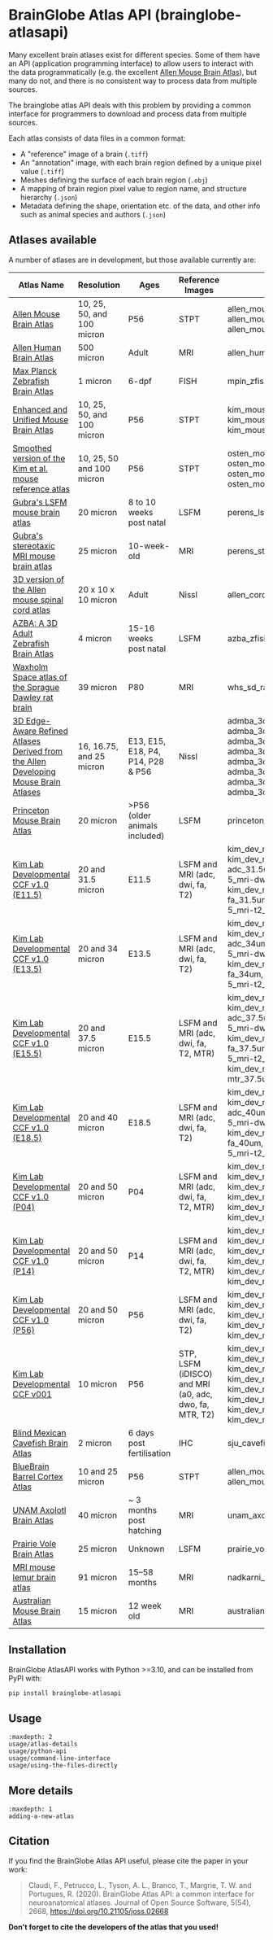 # BrainGlobe Atlas API (brainglobe-atlasapi)

Many excellent brain atlases exist for different species. Some of them have an API (application programming interface)
to allow users to interact with the data programmatically (e.g. the excellent
[Allen Mouse Brain Atlas](https://portal.brain-map.org)), but many do not, and there is no consistent way to process
data from multiple sources.

The brainglobe atlas API deals with this problem by providing a common interface for programmers to download and process data from multiple sources.

Each atlas consists of data files in a common format:

* A "reference" image of a brain (`.tiff`)
* An "annotation" image, with each brain region defined by a unique pixel value (`.tiff`)
* Meshes defining the surface of each brain region (`.obj`)
* A mapping of brain region pixel value to region name, and structure hierarchy (`.json`)
* Metadata defining the shape, orientation etc. of the data, and other info such as animal species and authors (`.json`)

## Atlases available

A number of atlases are in development, but those available currently are:

| Atlas Name | Resolution | Ages | Reference Images | Name in API
| --- |  --- | --- | --- | --- |
| [Allen Mouse Brain Atlas](https://doi.org/10.1016/j.cell.2020.04.007) | 10, 25, 50, and 100 micron | P56 | STPT | allen_mouse_10um, allen_mouse_25um, allen_mouse_100um
| [Allen Human Brain Atlas](https://www.brain-map.org) | 500 micron | Adult | MRI | allen_human_500um
| [Max Planck Zebrafish Brain Atlas](http://fishatlas.neuro.mpg.de) | 1 micron | 6-dpf | FISH | mpin_zfish_1um
| [Enhanced and Unified Mouse Brain Atlas](https://kimlab.io/brain-map/atlas/) | 10, 25, 50, and 100 micron | P56 | STPT | kim_mouse_10um, kim_mouse_25um, kim_mouse_50um, kim_mouse_100um
| [Smoothed version of the Kim et al. mouse reference atlas](https://doi.org/10.1016/j.celrep.2014.12.014) | 10, 25, 50 and 100 micron | P56 | STPT | osten_mouse_10um, osten_mouse_25um, osten_mouse_50um, osten_mouse_100um
| [Gubra's LSFM mouse brain atlas](https://doi.org/10.1007/s12021-020-09490-8) | 20 micron | 8 to 10 weeks post natal | LSFM | perens_lsfm_mouse_20um
| [Gubra's stereotaxic MRI mouse brain atlas](https://doi.org/10.1007/s12021-023-09623-9) | 25 micron | 10-week-old  | MRI | perens_stereotaxic_mouse_mri_25um
| [3D version of the Allen mouse spinal cord atlas](https://doi.org/10.1101/2021.05.06.443008) | 20 x 10 x 10 micron | Adult | Nissl | allen_cord_20um
| [AZBA: A 3D Adult Zebrafish Brain Atlas](https://doi.org/10.1101/2021.05.04.442625) | 4 micron | 15-16 weeks post natal | LSFM | azba_zfish_4um
| [Waxholm Space atlas of the Sprague Dawley rat brain](https://doi.org/10.1038/s41592-023-02034-3) | 39 micron | P80  | MRI | whs_sd_rat_39um
| [3D Edge-Aware Refined Atlases Derived from the Allen Developing Mouse Brain Atlases](https://doi.org/10.7554/eLife.61408) | 16, 16.75, and 25 micron | E13, E15, E18, P4, P14, P28 & P56 | Nissl | admba_3d_e11_5_mouse_16um, admba_3d_e13_5_mouse_16um, admba_3d_e15_5_mouse_16um, admba_3d_e18_5_mouse_16um, admba_3d_p14_mouse_16.752um, admba_3d_p28_mouse_16.752um, admba_3d_p4_mouse_16.752um, admba_3d_p56_mouse_25um
| [Princeton Mouse Brain Atlas](https://brainmaps.princeton.edu/2020/09/princeton-mouse-brain-atlas-links) | 20 micron | >P56 (older animals included) | LSFM | princeton_mouse_20um
| [Kim Lab Developmental CCF v1.0 (E11.5)](https://doi.org/10.6084/m9.figshare.26377171.v1) | 20 and 31.5 micron | E11.5 | LSFM and MRI (adc, dwi, fa, T2) | kim_dev_mouse_e11-5_lsfm_20um, kim_dev_mouse_e11-5_mri-adc_31.5um, kim_dev_mouse_e11-5_mri-dwi_31.5um, kim_dev_mouse_e11-5_mri-fa_31.5um, kim_dev_mouse_e11-5_mri-t2_31.5um
| [Kim Lab Developmental CCF v1.0 (E13.5)](https://doi.org/10.6084/m9.figshare.26377171.v1) | 20 and 34 micron | E13.5 | LSFM and MRI (adc, dwi, fa, T2) | kim_dev_mouse_e13-5_lsfm_20um, kim_dev_mouse_e13-5_mri-adc_34um, kim_dev_mouse_e13-5_mri-dwi_34um, kim_dev_mouse_e13-5_mri-fa_34um, kim_dev_mouse_e13-5_mri-t2_34um
| [Kim Lab Developmental CCF v1.0 (E15.5)](https://doi.org/10.6084/m9.figshare.26377171.v1) | 20 and 37.5 micron | E15.5 | LSFM and MRI (adc, dwi, fa, T2, MTR) | kim_dev_mouse_e15-5_lsfm_20um, kim_dev_mouse_e15-5_mri-adc_37.5um, kim_dev_mouse_e15-5_mri-dwi_37.5um, kim_dev_mouse_e15-5_mri-fa_37.5um, kim_dev_mouse_e15-5_mri-t2_37.5um, kim_dev_mouse_e15-5_mri-mtr_37.5um
| [Kim Lab Developmental CCF v1.0 (E18.5)](https://doi.org/10.6084/m9.figshare.26377171.v1) | 20 and 40 micron | E18.5 | LSFM and MRI (adc, dwi, fa, T2) | kim_dev_mouse_e18-5_lsfm_20um, kim_dev_mouse_e18-5_mri-adc_40um, kim_dev_mouse_e18-5_mri-dwi_40um, kim_dev_mouse_e18-5_mri-fa_40um, kim_dev_mouse_e18-5_mri-t2_40um
| [Kim Lab Developmental CCF v1.0 (P04)](https://doi.org/10.6084/m9.figshare.26377171.v1) | 20 and 50 micron | P04 | LSFM and MRI (adc, dwi, fa, T2, MTR) | kim_dev_mouse_p04_lsfm_20um, kim_dev_mouse_p04_mri-adc_50um, kim_dev_mouse_p04_mri-dwi_50um, kim_dev_mouse_p04_mri-fa_50um, kim_dev_mouse_p04_mri-t2_50um, kim_dev_mouse_p04_mri-mtr_50um
| [Kim Lab Developmental CCF v1.0 (P14)](https://doi.org/10.6084/m9.figshare.26377171.v1) | 20 and 50 micron | P14 | LSFM and MRI (adc, dwi, fa, T2, MTR) | kim_dev_mouse_p14_lsfm_20um, kim_dev_mouse_p14_mri-adc_50um, kim_dev_mouse_p14_mri-dwi_50um, kim_dev_mouse_p14_mri-fa_50um, kim_dev_mouse_p14_mri-t2_50um, kim_dev_mouse_p14_mri-mtr_50um
| [Kim Lab Developmental CCF v1.0 (P56)](https://doi.org/10.6084/m9.figshare.26377171.v1) | 20 and 50 micron | P56 | LSFM and MRI (adc, dwi, fa, T2) | kim_dev_mouse_p56_lsfm_20um, kim_dev_mouse_p56_mri-adc_50um, kim_dev_mouse_p56_mri-dwi_50um, kim_dev_mouse_p56_mri-fa_50um, kim_dev_mouse_p56_mri-t2_50um
| [Kim Lab Developmental CCF v001](https://data.mendeley.com/datasets/2svx788ddf/1) | 10 micron | P56  | STP, LSFM (iDISCO) and MRI (a0, adc, dwo, fa, MTR, T2) | kim_dev_mouse_stp_10um, kim_dev_mouse_idisco_10um, kim_dev_mouse_mri_a0_10um, kim_dev_mouse_mri_adc_10um, kim_dev_mouse_mri_dwi_10um, kim_dev_mouse_mri_fa_10um, kim_dev_mouse_mri_mtr_10um, kim_dev_mouse_mri_t2_10um
| [Blind Mexican Cavefish Brain Atlas](https://doi.org/10.7554/eLife.80777) | 2 micron | 6 days post fertilisation | IHC | sju_cavefish_2um
| [BlueBrain Barrel Cortex Atlas](https://doi.org/10.1162/imag_a_00209) | 10 and 25 micron | P56 | STPT | allen_mouse_bluebrain_barrels_10um, allen_mouse_bluebrain_barrels_25um
| [UNAM Axolotl Brain Atlas](https://doi.org/10.1038/s41598-021-89357-3) | 40 micron | ~ 3 months post hatching | MRI | unam_axolotl_40um
| [Prairie Vole Brain Atlas](https://doi.org/10.7554/eLife.87029.3.sa0) | 25 micron | Unknown | LSFM | prairie_vole_25um
| [MRI mouse lemur brain atlas](https://doi.org/10.1016/j.dib.2018.10.067) | 91 micron | 15–58 months  | MRI | nadkarni_mri_mouselemur_91um
| [Australian Mouse Brain Atlas](https://doi.org/10.1016/j.ymeth.2015.01.005) | 15 micron | 12 week old | MRI | australian_mouse_15um

## Installation

BrainGlobe AtlasAPI works with Python >=3.10, and can be installed from PyPI with:

```bash
pip install brainglobe-atlasapi
```

## Usage

```{toctree}
:maxdepth: 2
usage/atlas-details
usage/python-api
usage/command-line-interface
usage/using-the-files-directly

```

## More details

```{toctree}
:maxdepth: 1
adding-a-new-atlas
```

## Citation

If you find the BrainGlobe Atlas API useful, please cite the paper in your work:

>Claudi, F., Petrucco, L., Tyson, A. L., Branco, T., Margrie, T. W. and Portugues, R. (2020). BrainGlobe Atlas API: a common interface for neuroanatomical atlases. Journal of Open Source Software, 5(54), 2668, <https://doi.org/10.21105/joss.02668>

**Don't forget to cite the developers of the atlas that you used!**
